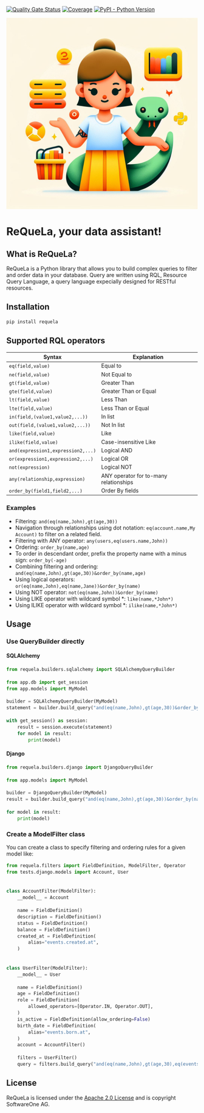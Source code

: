 [![Quality Gate Status](https://sonarcloud.io/api/project_badges/measure?project=softwareone-platform_requela&metric=alert_status)](https://sonarcloud.io/summary/new_code?id=softwareone-platform_requela) [![Coverage](https://sonarcloud.io/api/project_badges/measure?project=softwareone-platform_requela&metric=coverage)](https://sonarcloud.io/summary/new_code?id=softwareone-platform_requela) [![PyPI - Python Version](https://img.shields.io/pypi/pyversions/requela)](https://pypi.org/project/requela/)


![ReQueLa](https://raw.githubusercontent.com/softwareone-platform/requela/main/assets/requela_logo.png)

# ReQueLa, your data assistant!

## What is ReQueLa?

ReQueLa is a Python library that allows you to build complex queries to filter and order data in your database.
Query are written using RQL, Resource Query Language, a query language expecially designed for RESTful resources.


## Installation

```bash
pip install requela
```

## Supported RQL operators

| Syntax | Explanation |
| --- | --- |
| `eq(field,value)` | Equal to |
| `ne(field,value)` | Not Equal to |
| `gt(field,value)` | Greater Than |
| `gte(field,value)` | Greater Than or Equal |
| `lt(field,value)` | Less Than |
| `lte(field,value)` | Less Than or Equal |
| `in(field,(value1,value2,...))` | In list |
| `out(field,(value1,value2,...))` | Not In list |
| `like(field,value)` | Like |
| `ilike(field,value)` | Case-insensitive Like |
| `and(expression1,expression2,...)` | Logical AND |
| `or(expression1,expression2,...)` | Logical OR |
| `not(expression)` | Logical NOT |
| `any(relationship,expression)` | ANY operator for to-many relationships |
| `order_by(field1,field2,...)` | Order By fields |

### Examples
* Filtering: `and(eq(name,John),gt(age,30))`
* Navigation through relationships using dot notation: `eq(account.name,My Account)` to filter on a related field.
* Filtering with ANY operator: `any(users,eq(users.name,John))`
* Ordering: `order_by(name,age)`
* To order in descendant order, prefix the property name with a minus sign: `order_by(-age)`
* Combining filtering and ordering: `and(eq(name,John),gt(age,30))&order_by(name,age)`
* Using logical operators: `or(eq(name,John),eq(name,Jane))&order_by(name)`
* Using NOT operator: `not(eq(name,John))&order_by(name)`
* Using LIKE operator with wildcard symbol *: `like(name,*John*)`
* Using ILIKE operator with wildcard symbol *: `ilike(name,*John*)`

## Usage

### Use QueryBuilder directly

#### SQLAlchemy

```python
from requela.builders.sqlalchemy import SQLAlchemyQueryBuilder

from app.db import get_session
from app.models import MyModel

builder = SQLAlchemyQueryBuilder(MyModel)
statement = builder.build_query("and(eq(name,John),gt(age,30))&order_by(name,-age)")

with get_session() as session:
    result = session.execute(statement)
    for model in result:
        print(model)
```

#### Django

```python
from requela.builders.django import DjangoQueryBuilder

from app.models import MyModel

builder = DjangoQueryBuilder(MyModel)
result = builder.build_query("and(eq(name,John),gt(age,30))&order_by(name,-age)")

for model in result:
    print(model)
```

### Create a ModelFilter class

You can create a class to specify filtering and ordering rules for a given model like:

```python
from requela.filters import FieldDefinition, ModelFilter, Operator
from tests.django.models import Account, User


class AccountFilter(ModelFilter):
    __model__ = Account

    name = FieldDefinition()
    description = FieldDefinition()
    status = FieldDefinition()
    balance = FieldDefinition()
    created_at = FieldDefinition(
        alias="events.created.at",
    )


class UserFilter(ModelFilter):
    __model__ = User

    name = FieldDefinition()
    age = FieldDefinition()
    role = FieldDefinition(
        allowed_operators=[Operator.IN, Operator.OUT],
    )
    is_active = FieldDefinition(allow_ordering=False)
    birth_date = FieldDefinition(
        alias="events.born.at",
    )
    account = AccountFilter()

    filters = UserFilter()
    query = filters.build_query("and(eq(name,John),gt(age,30),eq(events.born.at,2024-01-01))&order_by(name,-age)")
```




## License

ReQueLa is licensed under the [Apache 2.0 License](https://www.apache.org/licenses/LICENSE-2.0) and is copyright SoftwareOne AG.

